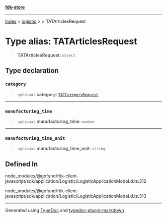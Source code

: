 [**fdk-store**](../../../README.md)
***

[Index](../../../API.md) > [logistic](../../README.md) > [<internal>](../README.md) > TATArticlesRequest

# Type alias: TATArticlesRequest

> **TATArticlesRequest**: `object`

## Type declaration

### `category`

> `optional` **category**: [`TATCategoryRequest`](type-alias.TATCategoryRequest.md)

***

### `manufacturing_time`

> `optional` **manufacturing\_time**: `number`

***

### `manufacturing_time_unit`

> `optional` **manufacturing\_time\_unit**: `string`

## Defined In

node\_modules/@gofynd/fdk-client-javascript/sdk/application/Logistic/LogisticApplicationModel.d.ts:312

node\_modules/@gofynd/fdk-client-javascript/sdk/application/Logistic/LogisticApplicationModel.d.ts:313

***
Generated using [TypeDoc](https://typedoc.org/) and [typedoc-plugin-markdown](https://www.npmjs.com/package/typedoc-plugin-markdown)
